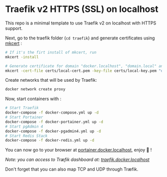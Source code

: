 # Traefik v2 HTTPS (SSL) on localhost

This repo is a minimal template to use Traefik v2 on localhost with HTTPS support.


Next, go to the traefik folder (`cd traefik`) and generate certificates using [mkcert](https://github.com/FiloSottile/mkcert) :

```bash
# If it's the firt install of mkcert, run
mkcert -install

# Generate certificate for domain "docker.localhost", "domain.local" and their sub-domains
mkcert -cert-file certs/local-cert.pem -key-file certs/local-key.pem "docker.localhost" "*.docker.localhost" "domain.local" "*.domain.local"
```


Create networks that will be used by Traefik:

```bash
docker network create proxy
``` 


Now, start containers with : 

```bash
# Start Traefik
docker-compose -f docker-compose.yml up -d
# Start Portainer
docker-compose -f docker-portainer.yml up -d
# Start pgAdmin 4
docker-compose -f docker-pgadmin4.yml up -d
# Start Redis Stack
docker-compose -f docker-redis.yml up -d
```



You can now go to your browser at [portainer.docker.localhost](https://portainer.docker.localhost), enjoy :rocket: !

*Note: you can access to Træfik dashboard at: [traefik.docker.localhost](https://traefik.docker.localhost)*

Don't forget that you can also map TCP and UDP through Træfik.